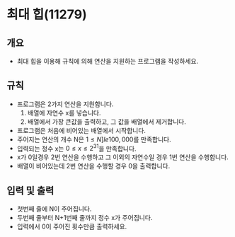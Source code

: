 최대 힙(11279)
===
## 개요
+ 최대 힙을 이용해 규칙에 의해 연산을 지원하는 프로그램을 작성하세요.
## 규칙
+ 프로그램은 2가지 연산을 지원합니다.
    1. 배열에 자연수 x를 넣습니다.
    2. 배열에서 가장 큰값을 출력하고, 그 값을 배열에서 제거합니다.
+ 프로그램은 처음에 비어있는 배열에서 시작합니다.
+ 주어지는 연산의 개수 N은 $1 \le N ]le 100,000$를 만족합니다.
+ 입력되는 정수 x는 $0 \le x \le 2^{31}$을 만족합니다.
+ x가 0일경우 2번 연산을 수행하고 그 이외의 자연수일 경우 1번 연산을 수행합니다.
+ 배열이 비어있는데 2번 연산을 수행할 경우 0을 출력합니다.
## 입력 및 출력
+ 첫번째 줄에 N이 주어집니다.
+ 두번째 줄부터 N+1번째 줄까지 정수 x가 주어집니다.
+ 입력에서 0이 주어진 횟수만큼 출력하세요.